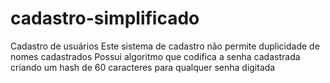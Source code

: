 # cadastro-simplificado
 Cadastro de usuários
Este sistema de cadastro não permite duplicidade de nomes cadastrados
Possui algoritmo que codifica a senha cadastrada criando um hash de 60 caracteres para qualquer senha digitada
